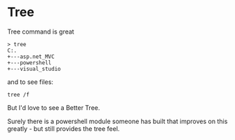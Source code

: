 ﻿# Tree

Tree command is great

    > tree
    C:.
    +---asp.net_MVC
    +---powershell
    +---visual_studio

and to see files:

    tree /f

But I'd love to see a Better Tree.

Surely there is a powershell module someone has built that improves on this greatly - but still provides the tree feel.